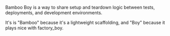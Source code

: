 Bamboo Boy is a way to share setup and teardown logic between tests, deployments, and development environments.

It's is "Bamboo" because it's a lightweight scaffolding, and "Boy" because it plays nice with factory_boy.